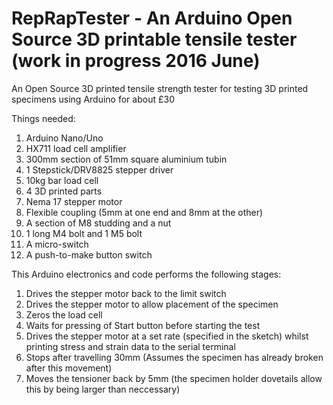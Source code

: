# RepRapTester - An Arduino Open Source 3D printable tensile tester (work in progress 2016 June)
An Open Source 3D printed tensile strength tester for testing 3D printed specimens using Arduino for about £30

Things needed:
  1. Arduino Nano/Uno
  2. HX711 load cell amplifier
  3. 300mm section of 51mm square aluminium tubin
  4. 1 Stepstick/DRV8825 stepper driver
  5. 10kg bar load cell
  6. 4 3D printed parts
  7. Nema 17 stepper motor
  8. Flexible coupling (5mm at one end and 8mm at the other)
  9. A section of M8 studding and a nut
  10. 1 long M4 bolt and 1 M5 bolt
  11. A micro-switch
  12. A push-to-make button switch


This Arduino electronics and code performs the following stages:
  1. Drives the stepper motor back to the limit switch
  2. Drives the stepper motor to allow placement of the specimen
  3. Zeros the load cell
  4. Waits for pressing of Start button before starting the test
  5. Drives the stepper motor at a set rate (specified in the sketch) whilst printing stress and strain data to the serial terminal
  6. Stops after travelling 30mm (Assumes the specimen has already broken after this movement)
  7. Moves the tensioner back by 5mm (the specimen holder dovetails allow this by being larger than neccessary)
